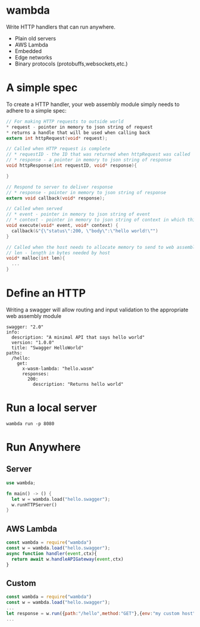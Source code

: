 # wambda

Write HTTP handlers that can run anywhere.
* Plain old servers
* AWS Lambda
* Embedded
* Edge networks
* Binary protocols (protobuffs,websockets,etc.)

# A simple spec

To create a HTTP handler, your web assembly module simply needs to adhere to a simple spec:

```C
// For making HTTP requests to outside world
* request - pointer in memory to json string of request
* returns a handle that will be used when calling back
extern int httpRequest(void* request);

// Called when HTTP request is complete
// * requestID - the ID that was returned when httpRequest was called 
// * response - a pointer in memory to json string of response
void httpResponse(int requestID, void* response){

}

// Respond to server to deliver response
// * response - pointer in memory to json string of response
extern void callback(void* response);

// Called when served
// * event - pointer in memory to json string of event
// * context - pointer in memory to json string of context in which this server is run ( host specific )
void execute(void* event, void* context) {
  callback(&"{\"status\":200, \"body\":\"hello world!\"")
}

// Called when the host needs to allocate memory to send to web assembly module
// len - length in bytes needed by host
void* malloc(int len){
  ...
}
```

# Define an HTTP
Writing a swagger will allow routing and input validation to the appropriate web assembly module

```swagger
swagger: "2.0"
info:
  description: "A minimal API that says hello world"
  version: "1.0.0"
  title: "Swagger HelloWorld"
paths:
  /hello:
    get:
      x-wasm-lambda: "hello.wasm"
      responses:
        200:
          description: "Returns hello world"
```

# Run a local server

```
wambda run -p 8080
```

# Run Anywhere

## Server
```rust
use wambda;

fn main() -> () {
  let w = wambda.load("hello.swagger");
  w.runHTTPServer()
}
```

## AWS Lambda
```js
const wambda = require("wambda")
const w = wambda.load("hello.swagger");
async function handler(event,ctx){
  return await w.handleAPIGateway(event,ctx)
}
```

## Custom 
```js
const wambda = require("wambda")
const w = wambda.load("hello.swagger");
...
let response = w.run({path:"/hello",method:"GET"},{env:"my custom host"});
...
```
